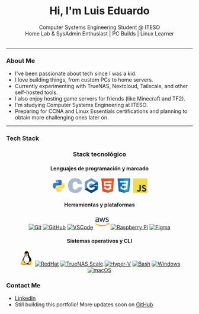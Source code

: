 <h1 align="center">Hi, I'm Luis Eduardo</h1>
<p align="center">
  Computer Systems Engineering Student @ ITESO  
  <br>
  Home Lab & SysAdmin Enthusiast | PC Builds | Linux Learner  
  <br><br>
</p>

---

### About Me

- I've been passionate about tech since I was a kid.
- I love building things, from custom PCs to home servers.
- Currently experimenting with TrueNAS, Nextcloud, Tailscale, and other self-hosted tools.
- I also enjoy hosting game servers for friends (like Minecraft and TF2).
- I'm studying Computer Systems Engineering at ITESO.
- Preparing for CCNA and Linux Essentials certifications and planning to obtain more challenging ones later on.

---

### Tech Stack
<h3 align="center">Stack tecnológico</h3>

<h4 align="center">Lenguajes de programación y marcado</h4>
<p align="center">
  <a href="https://www.python.org"><img src="https://raw.githubusercontent.com/devicons/devicon/master/icons/python/python-original.svg" alt="Python" width="40"/></a>
  <a href="https://www.cprogramming.com/"><img src="https://raw.githubusercontent.com/devicons/devicon/master/icons/c/c-original.svg" alt="C" width="40"/></a>
  <a href="https://isocpp.org/"><img src="https://raw.githubusercontent.com/devicons/devicon/master/icons/cplusplus/cplusplus-original.svg" alt="C++" width="40"/></a>
  <a href="https://developer.mozilla.org/en-US/docs/Web/HTML"><img src="https://raw.githubusercontent.com/devicons/devicon/master/icons/html5/html5-original.svg" alt="HTML" width="40"/></a>
  <a href="https://developer.mozilla.org/en-US/docs/Web/CSS"><img src="https://raw.githubusercontent.com/devicons/devicon/master/icons/css3/css3-original.svg" alt="CSS" width="40"/></a>
  <a href="https://developer.mozilla.org/en-US/docs/Web/JavaScript"><img src="https://raw.githubusercontent.com/devicons/devicon/master/icons/javascript/javascript-original.svg" alt="JavaScript" width="40"/></a>
</p>

<h4 align="center">Herramientas y plataformas</h4>
<p align="center">
  <a href="https://git-scm.com/"><img src="https://www.vectorlogo.zone/logos/git-scm/git-scm-icon.svg" alt="Git" width="40"/></a>
  <a href="https://github.com/"><img src="https://cdn.jsdelivr.net/gh/devicons/devicon/icons/github/github-original.svg" alt="GitHub" width="40"/></a>
  <a href="https://code.visualstudio.com/"><img src="https://cdn.jsdelivr.net/gh/devicons/devicon/icons/vscode/vscode-original.svg" alt="VSCode" width="40"/></a>
  <a href="https://aws.amazon.com/"><img src="https://raw.githubusercontent.com/devicons/devicon/master/icons/amazonwebservices/amazonwebservices-original-wordmark.svg" alt="AWS" width="40"/></a>
  <a href="https://www.raspberrypi.com/"><img src="https://cdn.jsdelivr.net/gh/devicons/devicon/icons/raspberrypi/raspberrypi-original.svg" alt="Raspberry Pi" width="40"/></a>
  <a href="https://www.figma.com/"><img src="https://www.vectorlogo.zone/logos/figma/figma-icon.svg" alt="Figma" width="40"/></a>
</p>

<h4 align="center">Sistemas operativos y CLI</h4>
<p align="center">
  <a href="https://www.linux.org/"><img src="https://raw.githubusercontent.com/devicons/devicon/master/icons/linux/linux-original.svg" alt="Linux" width="40"/></a>
  <a href="https://www.redhat.com/"><img src="https://www.vectorlogo.zone/logos/redhat/redhat-icon.svg" alt="RedHat" width="40"/></a>
  <a href="https://www.truenas.com/"><img src="https://avatars.githubusercontent.com/u/72977142?s=200&v=4" alt="TrueNAS Scale" width="40"/></a>
  <a href="https://learn.microsoft.com/en-us/virtualization/hyper-v-on-windows/"><img src="https://img.icons8.com/color/48/virtual-machine.png" alt="Hyper-V" width="40"/></a>
  <a href="https://www.gnu.org/software/bash/"><img src="https://www.vectorlogo.zone/logos/gnu_bash/gnu_bash-icon.svg" alt="Bash" width="40"/></a>
  <a href="https://www.microsoft.com/windows/"><img src="https://cdn.jsdelivr.net/gh/devicons/devicon/icons/windows8/windows8-original.svg" alt="Windows" width="40"/></a>
  <a href="https://support.apple.com/macos"><img src="https://cdn.jsdelivr.net/gh/devicons/devicon/icons/apple/apple-original.svg" alt="macOS" width="40"/></a>
</p>

### Contact Me

- [LinkedIn](https://www.linkedin.com/in/luiseduardogonzalezgloria/)  
- Still building this portfolio! More updates soon on [GitHub](https://github.com/LuisG14)
